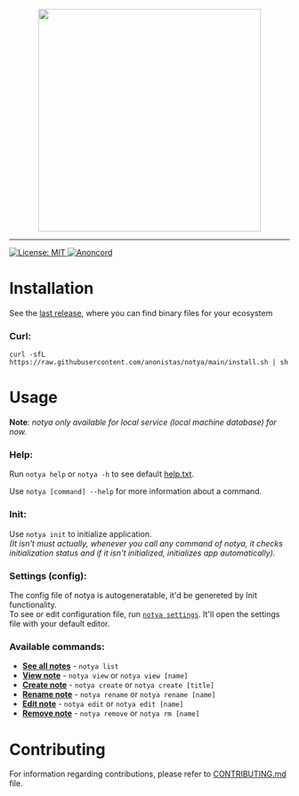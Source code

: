 <p align="center">
<img src="https://user-images.githubusercontent.com/59066341/136813272-a90861f4-1e6c-4a83-9a3b-18e01b99de34.png" width="400px">
</p>

---

 <a href="https://github.com/anonistas/notya/blob/main/LICENSE">
  <img src="https://img.shields.io/badge/License-Apache-red.svg" alt="License: MIT"/>
 </a>
 <a href="https://discord.gg/CtStkzrHV3">
   <img src="https://img.shields.io/discord/914899238415130714?color=blue&label=Anon Community&logo=discord" alt="Anoncord" />
 </a>   


# Installation
See the [last release](https://github.com/anonistas/notya/releases/latest), where you can find binary files for your ecosystem

### Curl:
```
curl -sfL https://raw.githubusercontent.com/anonistas/notya/main/install.sh | sh
```

# Usage 
**Note**: _notya only available for local service (local machine database) for now._

### Help:
Run `notya help` or `notya -h` to see default [help.txt](https://github.com/anonistas/notya/wiki/help.txt). <br>
 
Use `notya [command] --help` for more information about a command.


### Init: 
Use `notya init` to initialize application. <br/>
*(It isn't must actually, whenever you call any command of notya, it checks initialization status and if it isn't initialized, initializes app automatically).*

### Settings (config):
The config file of notya is autogeneratable, it'd be genereted by Init functionality. <br>
To see or edit configuration file, run [`notya settings`](https://github.com/anonistas/notya/wiki/Settings). It'll open the settings file with your default editor.


### Available commands:
- **[See all notes](https://github.com/anonistas/notya/wiki/List)** - `notya list`
- **[View note](https://github.com/anonistas/notya/wiki/View)** - `notya view` or `notya view [name]`
- **[Create note](https://github.com/anonistas/notya/wiki/Create)** - `notya create` or `notya create [title]`
- **[Rename note](https://github.com/anonistas/notya/wiki/Rename)** - `notya rename` or `notya rename [name]`
- **[Edit note](https://github.com/anonistas/notya/wiki/Edit)** - `notya edit` or `notya edit [name]`
- **[Remove note](https://github.com/anonistas/notya/wiki/Remove)** - `notya remove` or `notya rm [name]`

# Contributing
For information regarding contributions, please refer to [CONTRIBUTING.md](https://github.com/anonistas/notya/blob/develop/CONTRIBUTING.md) file.

